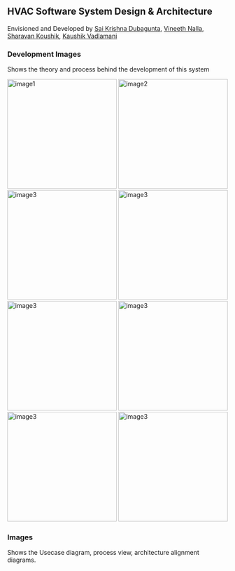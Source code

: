 ## HVAC Software System Design & Architecture

Envisioned and Developed by [Sai Krishna Dubagunta](https://github.com/krishnadubagunta), [Vineeth Nalla](https://github.com/VineethNalla), [Sharavan Koushik](https://github.com/Lrisingr), [Kaushik Vadlamani]()

### Development Images
Shows the theory and process behind the development of this system

<img src="https://github.com/krishnadubagunta/sa-hvac/blob/master/Development%20Images/Image%20uploaded%20from%20iOS%20(1).jpg?raw=true" width="250px" alt="image1" height="250px" /> <img src="https://github.com/krishnadubagunta/sa-hvac/blob/master/Development%20Images/Image%20uploaded%20from%20iOS%20(2).jpg?raw=true" width="250px" alt="image2" height="250px" /> <img src="https://github.com/krishnadubagunta/sa-hvac/blob/master/Development%20Images/Image%20uploaded%20from%20iOS%20(3).jpg?raw=true" width="250px" alt="image3" height="250px" /> <img src="https://github.com/krishnadubagunta/sa-hvac/blob/master/Development%20Images/Image%20uploaded%20from%20iOS%20(4).jpg?raw=true" width="250px" alt="image3" height="250px" />
<img src="https://github.com/krishnadubagunta/sa-hvac/blob/master/Development%20Images/Image%20uploaded%20from%20iOS%20(5).jpg?raw=true" width="250px" alt="image3" height="250px" />
<img src="https://github.com/krishnadubagunta/sa-hvac/blob/master/Development%20Images/Image%20uploaded%20from%20iOS.jpg?raw=true" width="250px" alt="image3" height="250px" />
<img src="https://github.com/krishnadubagunta/sa-hvac/blob/master/Development%20Images/Pasted%20image%20at%202017_04_19%2007_40%20PM.png?raw=true" width="250px" alt="image3" height="250px" /> <img src="https://github.com/krishnadubagunta/sa-hvac/blob/master/Development%20Images/Pasted%20image%20at%202017_04_19%2007_40%20PM%20(1).png?raw=true" width="250px" alt="image3" height="250px" />

### Images
Shows the Usecase diagram, process view, architecture alignment diagrams.

